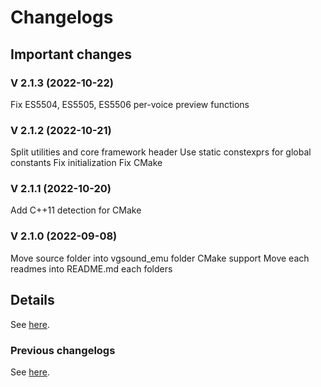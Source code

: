 # Changelogs

## Important changes

### V 2.1.3 (2022-10-22)

Fix ES5504, ES5505, ES5506 per-voice preview functions

### V 2.1.2 (2022-10-21)

Split utilities and core framework header
Use static constexprs for global constants
Fix initialization
Fix CMake

### V 2.1.1 (2022-10-20)

Add C++11 detection for CMake

### V 2.1.0 (2022-09-08)

Move source folder into vgsound_emu folder
CMake support
Move each readmes into README.md each folders

## Details

See [here](https://gitlab.com/cam900/vgsound_emu/-/commits/main).

### Previous changelogs

See [here](https://github.com/cam900/vgsound_emu/commits/main).
